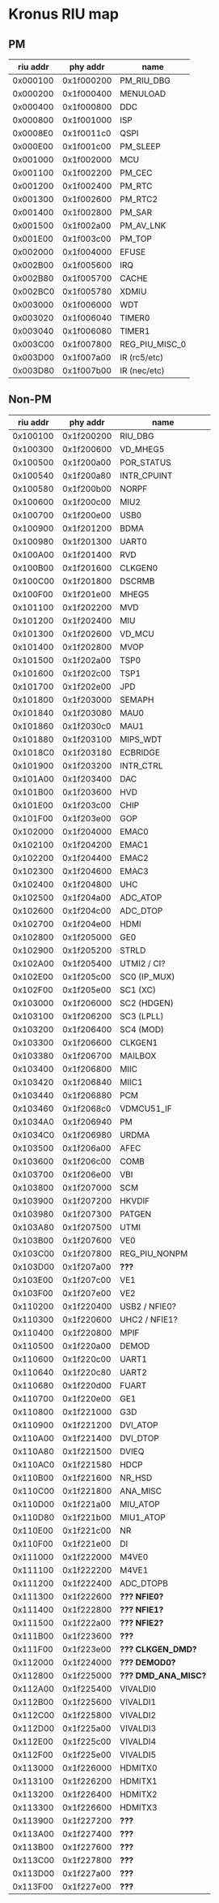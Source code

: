 # Kronus RIU map

## PM

| riu addr |  phy addr  |             name              |
|----------|------------|-------------------------------|
| 0x000100 | 0x1f000200 | PM_RIU_DBG                    |
| 0x000200 | 0x1f000400 | MENULOAD                      |
| 0x000400 | 0x1f000800 | DDC                           |
| 0x000800 | 0x1f001000 | ISP                           |
| 0x0008E0 | 0x1f0011c0 | QSPI                          |
| 0x000E00 | 0x1f001c00 | PM_SLEEP                      |
| 0x001000 | 0x1f002000 | MCU                           |
| 0x001100 | 0x1f002200 | PM_CEC                        |
| 0x001200 | 0x1f002400 | PM_RTC                        |
| 0x001300 | 0x1f002600 | PM_RTC2                       |
| 0x001400 | 0x1f002800 | PM_SAR                        |
| 0x001500 | 0x1f002a00 | PM_AV_LNK                     |
| 0x001E00 | 0x1f003c00 | PM_TOP                        |
| 0x002000 | 0x1f004000 | EFUSE                         |
| 0x002B00 | 0x1f005600 | IRQ                           |
| 0x002B80 | 0x1f005700 | CACHE                         |
| 0x002BC0 | 0x1f005780 | XDMIU                         |
| 0x003000 | 0x1f006000 | WDT                           |
| 0x003020 | 0x1f006040 | TIMER0                        |
| 0x003040 | 0x1f006080 | TIMER1                        |
| 0x003C00 | 0x1f007800 | REG_PIU_MISC_0                |
| 0x003D00 | 0x1f007a00 | IR (rc5/etc)                  |
| 0x003D80 | 0x1f007b00 | IR (nec/etc)                  |

## Non-PM

| riu addr |  phy addr  |             name              |
|----------|------------|-------------------------------|
| 0x100100 | 0x1f200200 | RIU_DBG                       |
| 0x100300 | 0x1f200600 | VD_MHEG5                      |
| 0x100500 | 0x1f200a00 | POR_STATUS                    |
| 0x100540 | 0x1f200a80 | INTR_CPUINT                   |
| 0x100580 | 0x1f200b00 | NORPF                         |
| 0x100600 | 0x1f200c00 | MIU2                          |
| 0x100700 | 0x1f200e00 | USB0                          |
| 0x100900 | 0x1f201200 | BDMA                          |
| 0x100980 | 0x1f201300 | UART0                         |
| 0x100A00 | 0x1f201400 | RVD                           |
| 0x100B00 | 0x1f201600 | CLKGEN0                       |
| 0x100C00 | 0x1f201800 | DSCRMB                        |
| 0x100F00 | 0x1f201e00 | MHEG5                         |
| 0x101100 | 0x1f202200 | MVD                           |
| 0x101200 | 0x1f202400 | MIU                           |
| 0x101300 | 0x1f202600 | VD_MCU                        |
| 0x101400 | 0x1f202800 | MVOP                          |
| 0x101500 | 0x1f202a00 | TSP0                          |
| 0x101600 | 0x1f202c00 | TSP1                          |
| 0x101700 | 0x1f202e00 | JPD                           |
| 0x101800 | 0x1f203000 | SEMAPH                        |
| 0x101840 | 0x1f203080 | MAU0                          |
| 0x101860 | 0x1f2030c0 | MAU1                          |
| 0x101880 | 0x1f203100 | MIPS_WDT                      |
| 0x1018C0 | 0x1f203180 | ECBRIDGE                      |
| 0x101900 | 0x1f203200 | INTR_CTRL                     |
| 0x101A00 | 0x1f203400 | DAC                           |
| 0x101B00 | 0x1f203600 | HVD                           |
| 0x101E00 | 0x1f203c00 | CHIP                          |
| 0x101F00 | 0x1f203e00 | GOP                           |
| 0x102000 | 0x1f204000 | EMAC0                         |
| 0x102100 | 0x1f204200 | EMAC1                         |
| 0x102200 | 0x1f204400 | EMAC2                         |
| 0x102300 | 0x1f204600 | EMAC3                         |
| 0x102400 | 0x1f204800 | UHC                           |
| 0x102500 | 0x1f204a00 | ADC_ATOP                      |
| 0x102600 | 0x1f204c00 | ADC_DTOP                      |
| 0x102700 | 0x1f204e00 | HDMI                          |
| 0x102800 | 0x1f205000 | GE0                           |
| 0x102900 | 0x1f205200 | STRLD                         |
| 0x102A00 | 0x1f205400 | UTMI2 / CI?                   |
| 0x102E00 | 0x1f205c00 | SC0 (IP_MUX)                  |
| 0x102F00 | 0x1f205e00 | SC1 (XC)                      |
| 0x103000 | 0x1f206000 | SC2 (HDGEN)                   |
| 0x103100 | 0x1f206200 | SC3 (LPLL)                    |
| 0x103200 | 0x1f206400 | SC4 (MOD)                     |
| 0x103300 | 0x1f206600 | CLKGEN1                       |
| 0x103380 | 0x1f206700 | MAILBOX                       |
| 0x103400 | 0x1f206800 | MIIC                          |
| 0x103420 | 0x1f206840 | MIIC1                         |
| 0x103440 | 0x1f206880 | PCM                           |
| 0x103460 | 0x1f2068c0 | VDMCU51_IF                    |
| 0x1034A0 | 0x1f206940 | PM                            |
| 0x1034C0 | 0x1f206980 | URDMA                         |
| 0x103500 | 0x1f206a00 | AFEC                          |
| 0x103600 | 0x1f206c00 | COMB                          |
| 0x103700 | 0x1f206e00 | VBI                           |
| 0x103800 | 0x1f207000 | SCM                           |
| 0x103900 | 0x1f207200 | HKVDIF                        |
| 0x103980 | 0x1f207300 | PATGEN                        |
| 0x103A80 | 0x1f207500 | UTMI                          |
| 0x103B00 | 0x1f207600 | VE0                           |
| 0x103C00 | 0x1f207800 | REG_PIU_NONPM                 |
| 0x103D00 | 0x1f207a00 | **???**                       |
| 0x103E00 | 0x1f207c00 | VE1                           |
| 0x103F00 | 0x1f207e00 | VE2                           |
| 0x110200 | 0x1f220400 | USB2 / NFIE0?                 |
| 0x110300 | 0x1f220600 | UHC2 / NFIE1?                 |
| 0x110400 | 0x1f220800 | MPIF                          |
| 0x110500 | 0x1f220a00 | DEMOD                         |
| 0x110600 | 0x1f220c00 | UART1                         |
| 0x110640 | 0x1f220c80 | UART2                         |
| 0x110680 | 0x1f220d00 | FUART                         |
| 0x110700 | 0x1f220e00 | GE1                           |
| 0x110800 | 0x1f221000 | G3D                           |
| 0x110900 | 0x1f221200 | DVI_ATOP                      |
| 0x110A00 | 0x1f221400 | DVI_DTOP                      |
| 0x110A80 | 0x1f221500 | DVIEQ                         |
| 0x110AC0 | 0x1f221580 | HDCP                          |
| 0x110B00 | 0x1f221600 | NR_HSD                        |
| 0x110C00 | 0x1f221800 | ANA_MISC                      |
| 0x110D00 | 0x1f221a00 | MIU_ATOP                      |
| 0x110D80 | 0x1f221b00 | MIU1_ATOP                     |
| 0x110E00 | 0x1f221c00 | NR                            |
| 0x110F00 | 0x1f221e00 | DI                            |
| 0x111000 | 0x1f222000 | M4VE0                         |
| 0x111100 | 0x1f222200 | M4VE1                         |
| 0x111200 | 0x1f222400 | ADC_DTOPB                     |
| 0x111300 | 0x1f222600 | **??? NFIE0?**                |
| 0x111400 | 0x1f222800 | **??? NFIE1?**                |
| 0x111500 | 0x1f222a00 | **??? NFIE2?**                |
| 0x111B00 | 0x1f223600 | **???**                       |
| 0x111F00 | 0x1f223e00 | **??? CLKGEN_DMD?**           |
| 0x112000 | 0x1f224000 | **??? DEMOD0?**               |
| 0x112800 | 0x1f225000 | **??? DMD_ANA_MISC?**         |
| 0x112A00 | 0x1f225400 | VIVALDI0                      |
| 0x112B00 | 0x1f225600 | VIVALDI1                      |
| 0x112C00 | 0x1f225800 | VIVALDI2                      |
| 0x112D00 | 0x1f225a00 | VIVALDI3                      |
| 0x112E00 | 0x1f225c00 | VIVALDI4                      |
| 0x112F00 | 0x1f225e00 | VIVALDI5                      |
| 0x113000 | 0x1f226000 | HDMITX0                       |
| 0x113100 | 0x1f226200 | HDMITX1                       |
| 0x113200 | 0x1f226400 | HDMITX2                       |
| 0x113300 | 0x1f226600 | HDMITX3                       |
| 0x113900 | 0x1f227200 | **???**                       |
| 0x113A00 | 0x1f227400 | **???**                       |
| 0x113B00 | 0x1f227600 | **???**                       |
| 0x113C00 | 0x1f227800 | **???**                       |
| 0x113D00 | 0x1f227a00 | **???**                       |
| 0x113F00 | 0x1f227e00 | **???**                       |
